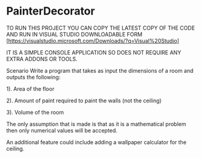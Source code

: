 # PainterDecorator

TO RUN THIS PROJECT YOU CAN COPY THE LATEST COPY OF THE CODE AND RUN IN VISUAL STUDIO DOWNLOADABLE FORM [https://visualstudio.microsoft.com/Downloads/?q=Visual%20Studio]

IT IS A SIMPLE CONSOLE APPLICATION SO DOES NOT REQUIRE ANY EXTRA ADDONS OR TOOLS.

Scenario
Write a program that takes as input the dimensions of a room and outputs the following:

1). Area of the floor

2). Amount of paint required to paint the walls (not the ceiling)

3). Volume of the room


The only assumption that is made is that as it is a mathematical problem then only numerical values will be accepted.


An additional feature could include adding a wallpaper calculator for the ceiling.

